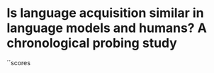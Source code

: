 # Is language acquisition similar in language models and humans? A chronological probing study


´´scores
